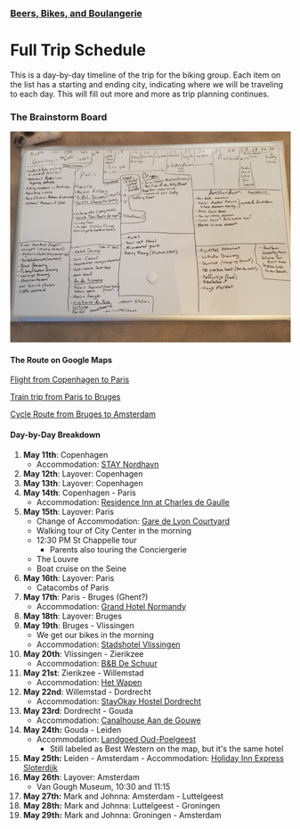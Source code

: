 ### [Beers, Bikes, and Boulangerie](Overview.md)

# Full Trip Schedule
This is a day-by-day timeline of the trip for the biking group. Each item on the list has a starting and ending city, indicating where we will be traveling to each day. This will fill out more and more as trip planning continues.

### The Brainstorm Board

![brainstorm](brainstorm.jpg)

#### The Route on Google Maps

[Flight from Copenhagen to Paris](https://www.google.com/maps/dir/Copenhagen,+Denmark/Paris,+France/@52.0421116,3.9907007,6.25z/data=!4m15!4m14!1m5!1m1!1s0x4652533c5c803d23:0x4dd7edde69467b8!2m2!1d12.5683372!2d55.6760968!1m5!1m1!1s0x47e66e1f06e2b70f:0x40b82c3688c9460!2m2!1d2.3522219!2d48.856614!3e4!4e1)

[Train trip from Paris to Bruges](https://www.google.com/maps/dir/Paris,+France/Bruges,+Belgium/@49.8406712,3.4000694,8z/data=!4m15!4m14!1m5!1m1!1s0x47e66e1f06e2b70f:0x40b82c3688c9460!2m2!1d2.3522219!2d48.856614!1m5!1m1!1s0x47c350d0c11e420d:0x1aa2f35ac8834df7!2m2!1d3.2247552!2d51.2091807!3e0!4e1)

[Cycle Route from Bruges to Amsterdam](https://www.google.com/maps/dir/Bruges,+Belgium/Vlissingen,+Netherlands/Zierikzee,+Netherlands/Willemstad,+Netherlands/Papendrecht,+Netherlands/Rotterdam,+Netherlands/Gouda,+Netherlands/Amsterdam,+Netherlands/@51.6356336,4.3544087,9z/data=!4m51!4m50!1m5!1m1!1s0x47c350d0c11e420d:0x1aa2f35ac8834df7!2m2!1d3.2247552!2d51.2091807!1m5!1m1!1s0x47c499eddc5a203d:0x88182e73f1865efb!2m2!1d3.5709125!2d51.4536672!1m5!1m1!1s0x47c45f89cb2d4b3d:0xf722f31927b46eed!2m2!1d3.9184977!2d51.6501218!1m5!1m1!1s0x47c43bff78254867:0xa07efca5fb1568e9!2m2!1d4.4379073!2d51.6919469!1m5!1m1!1s0x47c42945ff78fd7d:0x352688697d2caeb7!2m2!1d4.6941834!2d51.8424811!1m5!1m1!1s0x47c5b7605f54c47d:0x5229bbac955e4b85!2m2!1d4.4777326!2d51.9244201!1m5!1m1!1s0x47c5d6abf5be06cb:0x52baf414500565a3!2m2!1d4.7104633!2d52.0115205!1m5!1m1!1s0x47c63fb5949a7755:0x6600fd4cb7c0af8d!2m2!1d4.9041389!2d52.3675734!3e1!4e1)

#### Day-by-Day Breakdown

1. **May 11th**: Copenhagen
	- Accommodation: [STAY Nordhavn](https://www.google.com/maps/place/STAY+Nordhavn/@55.7090262,12.5919362,17z/data=!3m1!4b1!4m8!3m7!1s0x4652536f63fd62f7:0x416d1e39a4535976!5m2!4m1!1i2!8m2!3d55.7090232!4d12.5941249)
2. **May 12th**: Layover: Copenhagen
3. **May 13th**: Layover: Copenhagen
4. **May 14th**: Copenhagen - Paris
	- Accommodation: [Residence Inn at Charles de Gaulle](https://www.google.com/maps/place/Residence+Inn+by+Marriott+Paris+Charles+de+Gaulle+Central+Airport/@49.0085254,2.5492476,17.75z/data=!4m8!3m7!1s0x47e615e99c8100e1:0x37471713b70df14d!5m2!4m1!1i2!8m2!3d49.0086145!4d2.5492074)
5. **May 15th**: Layover: Paris
	- Change of Accommodation: [Gare de Lyon Courtyard](https://www.google.com/maps/place/Courtyard+by+Marriott+Paris+Gare+de+Lyon/@48.8490825,2.366516,15.5z/data=!4m8!3m7!1s0x47e6721ca8d17de9:0x7a5a6955cce83c07!5m2!4m1!1i2!8m2!3d48.8451267!4d2.3712969)
	- Walking tour of City Center in the morning
	- 12:30 PM St Chappelle tour
		- Parents also touring the Conciergerie
	- The Louvre
	- Boat cruise on the Seine
6. **May 16th**: Layover: Paris
	- Catacombs of Paris
7. **May 17th**: Paris - Bruges (Ghent?)
	- Accommodation: [Grand Hotel Normandy](https://www.google.com/maps/place/Grand+Hotel+Normandy/@51.208436,3.2293056,15.57z/data=!4m9!3m8!1s0x47c350d8318bfffd:0x1451f31c63d31a37!5m2!4m1!1i2!8m2!3d51.2078813!4d3.2153783!16s%2Fg%2F11rfp8h767)
8. **May 18th**: Layover: Bruges
9. **May 19th**: Bruges - Vlissingen
	- We get our bikes in the morning
	- Accommodation: [Stadshotel Vlissingen](https://www.google.com/maps/place/Stadshotel+Vlissingen/@51.4432525,3.571842,17z/data=!3m1!4b1!4m8!3m7!1s0x47c49969cb48777b:0x51d901928427c2d9!5m2!4m1!1i2!8m2!3d51.4432492!4d3.5740307)
10. **May 20th**: Vlissingen - Zierikzee
	- Accommodation: [B&B De Schuur](https://www.google.com/maps/place/B%26B+De+Schuur/@51.6480168,3.9141933,17z/data=!3m1!4b1!4m8!3m7!1s0x47c4f5636ff67715:0xf3e3fde84713e69a!5m2!4m1!1i2!8m2!3d51.6479732!4d3.9163711)
11. **May 21st**: Zierikzee - Willemstad
	- Accommodation: [Het Wapen](https://www.google.com/maps/place/Het+Wapen+%7C+Willemstad/@51.6943437,4.4398815,209m/data=!3m1!1e3!4m8!3m7!1s0x47c43957f5714003:0xc91d83bf21221cb1!5m2!4m1!1i2!8m2!3d51.6945279!4d4.4398881!5m1!1e3)
12. **May 22nd**: Willemstad - Dordrecht
	- Accommodation: [StayOkay Hostel Dordrecht](https://www.google.com/maps/place/Stayokay+Hostel+Dordrecht/@51.7993226,4.7594223,13.75z/data=!4m8!3m7!1s0x47c429c6096763af:0x1745506f814e76d4!5m2!4m1!1i2!8m2!3d51.8104041!4d4.751512)
13. **May 23rd**: Dordrecht - Gouda
	- Accommodation: [Canalhouse Aan de Gouwe](https://www.google.com/maps/place/Canalhouse+Aan+de+Gouwe/@52.0090055,4.7121718,17z/data=!4m8!3m7!1s0x47c5d4031aebffff:0xf6bba778284bc140!5m2!4m1!1i2!8m2!3d52.0091084!4d4.7115929)
14. **May 24th:** Gouda - Leiden
	- Accommodation: [Landgoed Oud-Poelgeest](https://maps.app.goo.gl/cPW2L97bDfKVBfLV6)
		- Still labeled as Best Western on the map, but it's the same hotel
15.  **May 25th:** Leiden - Amsterdam
	- Accommodation: [Holiday Inn Express Sloterdijk](https://maps.app.goo.gl/b9fK48AuRYdnDdhH8)
16. **May 26th**: Layover: Amsterdam
	- Van Gough Museum, 10:30 and 11:15
17. **May 27th:** Mark and Johnna: Amsterdam - Luttelgeest
18. **May 28th:** Mark and Johnna: Luttelgeest - Groningen
19. **May 29th:** Mark and Johnna: Groningen - Amsterdam
